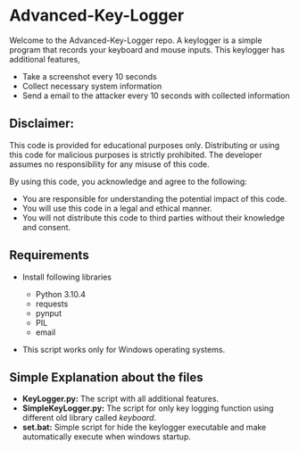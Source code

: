 # Advanced-Key-Logger
Welcome to the Advanced-Key-Logger repo. A keylogger is a simple program that records your keyboard and mouse inputs.
This keylogger has additional features,
* Take a screenshot every 10 seconds
* Collect necessary system information
* Send a email to the attacker every 10 seconds with collected information

## Disclaimer: 
This code is provided for educational purposes only. Distributing or using this code for malicious purposes is strictly prohibited. The developer assumes no responsibility for any misuse of this code.

By using this code, you acknowledge and agree to the following:
* You are responsible for understanding the potential impact of this code.
* You will use this code in a legal and ethical manner.
* You will not distribute this code to third parties without their knowledge and consent.


## Requirements
* Install following libraries
    * Python 3.10.4
    * requests
    * pynput
    * PIL
    * email

* This script works only for Windows operating systems.

## Simple Explanation about the files
* **KeyLogger.py:** The script with all additional features.
* **SimpleKeyLogger.py:** The script for only key logging function using different old library called *keyboard*.
* **set.bat:** Simple script for hide the keylogger executable and make automatically execute when windows startup.